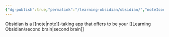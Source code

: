 ```yaml
---
{"dg-publish":true,"permalink":"/learning-obsidian/obsidian/","noteIcon":"","created":"","updated":""}
---
```


Obsidian is a [[note\|note]]-taking app that offers to be your [[Learning Obsidian/second brain\|second brain]] 